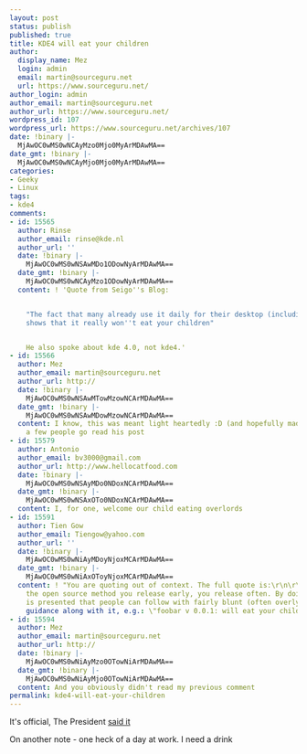 ```yaml
---
layout: post
status: publish
published: true
title: KDE4 will eat your children
author:
  display_name: Mez
  login: admin
  email: martin@sourceguru.net
  url: https://www.sourceguru.net/
author_login: admin
author_email: martin@sourceguru.net
author_url: https://www.sourceguru.net/
wordpress_id: 107
wordpress_url: https://www.sourceguru.net/archives/107
date: !binary |-
  MjAwOC0wMS0wNCAyMzo0Mjo0MyArMDAwMA==
date_gmt: !binary |-
  MjAwOC0wMS0wNCAyMjo0Mjo0MyArMDAwMA==
categories:
- Geeky
- Linux
tags:
- kde4
comments:
- id: 15565
  author: Rinse
  author_email: rinse@kde.nl
  author_url: ''
  date: !binary |-
    MjAwOC0wMS0wNSAwMDo1ODowNyArMDAwMA==
  date_gmt: !binary |-
    MjAwOC0wMS0wNCAyMzo1ODowNyArMDAwMA==
  content: ! 'Quote from Seigo''s Blog:


    "The fact that many already use it daily for their desktop (including myself)
    shows that it really won''t eat your children"


    He also spoke about kde 4.0, not kde4.'
- id: 15566
  author: Mez
  author_email: martin@sourceguru.net
  author_url: http://
  date: !binary |-
    MjAwOC0wMS0wNSAwMTowMzowNCArMDAwMA==
  date_gmt: !binary |-
    MjAwOC0wMS0wNSAwMDowMzowNCArMDAwMA==
  content: I know, this was meant light heartedly :D (and hopefully made/will make
    a few people go read his post
- id: 15579
  author: Antonio
  author_email: bv3000@gmail.com
  author_url: http://www.hellocatfood.com
  date: !binary |-
    MjAwOC0wMS0wNSAyMDo0NDoxNCArMDAwMA==
  date_gmt: !binary |-
    MjAwOC0wMS0wNSAxOTo0NDoxNCArMDAwMA==
  content: I, for one, welcome our child eating overlords
- id: 15591
  author: Tien Gow
  author_email: Tiengow@yahoo.com
  author_url: ''
  date: !binary |-
    MjAwOC0wMS0wNiAyMDoyNjoxMCArMDAwMA==
  date_gmt: !binary |-
    MjAwOC0wMS0wNiAxOToyNjoxMCArMDAwMA==
  content: ! "You are quoting out of context. The full quote is:\r\n\r\n<blockquote>In
    the open source method you release early, you release often. By doing so, a progression
    is presented that people can follow with fairly blunt (often overly pessimistic)
    guidance along with it, e.g.: \"foobar v 0.0.1: will eat your children\".</blockquote>"
- id: 15594
  author: Mez
  author_email: martin@sourceguru.net
  author_url: http://
  date: !binary |-
    MjAwOC0wMS0wNiAyMzo0OTowNiArMDAwMA==
  date_gmt: !binary |-
    MjAwOC0wMS0wNiAyMjo0OTowNiArMDAwMA==
  content: And you obviously didn't read my previous comment
permalink: kde4-will-eat-your-children
---
```

<p>It's official, The President <a href="http://aseigo.blogspot.com/2008/01/talking-bluntly.html" title="The President of KDE eV.">said it</a></p>
<p>On another note - one heck of a day at work. I need a drink</p>

